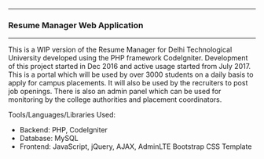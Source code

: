 **************************
### Resume Manager Web Application
**************************

This is a WIP version of the Resume Manager for Delhi Technological University developed using the PHP framework CodeIgniter.
Development of this project started in Dec 2016 and active usage started from July 2017.   
This is a portal which will be used by over 3000 students on a daily basis to apply for campus placements. It will also be used by the recruiters to post job openings. There is also an admin panel which can be used for monitoring by the college authorities and placement coordinators.

Tools/Languages/Libraries Used:  
- Backend: PHP, CodeIgniter
- Database: MySQL
- Frontend: JavaScript, jQuery, AJAX, AdminLTE Bootstrap CSS Template